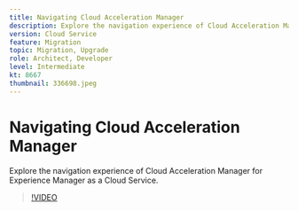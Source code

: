 ```yaml
---
title: Navigating Cloud Acceleration Manager
description: Explore the navigation experience of Cloud Acceleration Manager for Experience Manager as a Cloud Service.
version: Cloud Service
feature: Migration
topic: Migration, Upgrade
role: Architect, Developer
level: Intermediate
kt: 8667
thumbnail: 336698.jpeg
---
```


# Navigating Cloud Acceleration Manager

Explore the navigation experience of Cloud Acceleration Manager for Experience Manager as a Cloud Service.

>[!VIDEO](https://video.tv.adobe.com/v/336698/?quality=12&learn=on)
